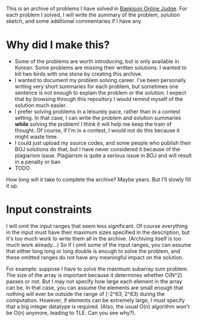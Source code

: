 This is an archive of problems I have solved in [Baekjoon Online Judge](https://www.acmicpc.net/). For each problem I solved, I will write the summary of the problem, solution sketch, and some additional commentaries if I have any.

# Why did I make this?

* Some of the problems are worth introducing, but is only available in Korean. Some problems are missing their written solutions. I wanted to kill two birds with one stone by creating this archive.
* I wanted to document my problem solving career. I've been personally writing very short summaries for each problem, but sometimes one sentence is not enough to explain the problem or the solution. I expect that by browsing through this repository I would remind myself of the solution much easier.
* I prefer solving problems in a leisurely pace, rather than in a contest setting. In that case, I can write the problem and solution summaries **while** solving the problem! I think it will help me keep the train of thought. Of course, if I'm in a contest, I would not do this because it might waste time.
* I could just upload my source codes, and some people who publish their BOJ solutions do that, but I have never considered it because of the plagiarism issue. Plagiarism is quite a serious issue in BOJ and will result in a penalty or ban.
* TODO

How long will it take to complete the archive? Maybe years. But I'll slowly fill it up.

# Input constraints

I will omit the input ranges that seem less significant. Of course everything in the input must have their maximum sizes specified in the description, but it's too much work to write them all in the archive. (Archiving itself is too much work already...) So if I omit some of the input ranges, you can assume that either long long or long double is enough to solve the problem, and these omitted ranges do not have any meaningful impact on the solution.

For example: suppose I have to solve the maximum subarray sum problem. The size of the array is important because it determines whether O(N^2) passes or not. But I may not specify how large each element in the array can be. In that case, you can assume the elements are small enough that nothing will ever be outside the range of [-2^63, 2^63) during the computation. However, if elements can be extremely large, I must specify that a big integer datatype is required. (Also, the usual O(n) algorithm won't be O(n) anymore, leading to TLE. Can you see why?).

